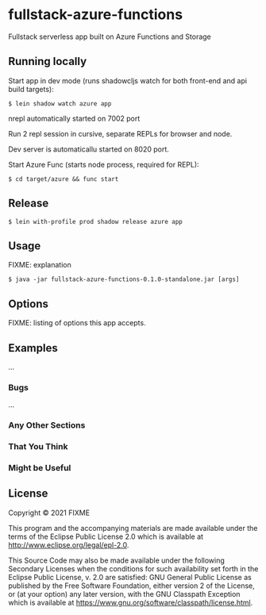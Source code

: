# fullstack-azure-functions

Fullstack serverless app built on Azure Functions and Storage


## Running locally

Start app in dev mode (runs shadowcljs watch for both front-end and api build targets):

    $ lein shadow watch azure app

nrepl automatically started on 7002 port

Run 2 repl session in cursive, separate REPLs for browser and node.

Dev server is automaticallu started on 8020 port.

Start Azure Func (starts node process, required for REPL):

    $ cd target/azure && func start

## Release

    $ lein with-profile prod shadow release azure app

## Usage

FIXME: explanation

    $ java -jar fullstack-azure-functions-0.1.0-standalone.jar [args]

## Options

FIXME: listing of options this app accepts.

## Examples

...

### Bugs

...

### Any Other Sections
### That You Think
### Might be Useful

## License

Copyright © 2021 FIXME

This program and the accompanying materials are made available under the
terms of the Eclipse Public License 2.0 which is available at
http://www.eclipse.org/legal/epl-2.0.

This Source Code may also be made available under the following Secondary
Licenses when the conditions for such availability set forth in the Eclipse
Public License, v. 2.0 are satisfied: GNU General Public License as published by
the Free Software Foundation, either version 2 of the License, or (at your
option) any later version, with the GNU Classpath Exception which is available
at https://www.gnu.org/software/classpath/license.html.
